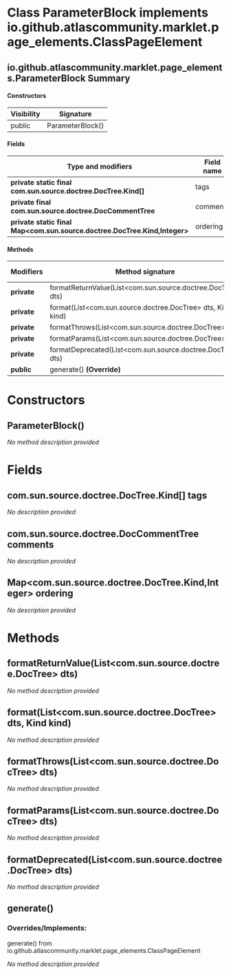 Class ParameterBlock implements io.github.atlascommunity.marklet.page_elements.ClassPageElement
===============================================================================================


io.github.atlascommunity.marklet.page_elements.ParameterBlock Summary
-------
#### Constructors
| Visibility | Signature        |
| ---------- | ---------------- |
| public     | ParameterBlock() |
#### Fields
| Type and modifiers                                                        | Field name |
| ------------------------------------------------------------------------- | ---------- |
| **private static final com.sun.source.doctree.DocTree.Kind[]**            | tags       |
| **private final com.sun.source.doctree.DocCommentTree**                   | comments   |
| **private static final Map<com.sun.source.doctree.DocTree.Kind,Integer>** | ordering   |
#### Methods
| Modifiers   | Method signature                                            | Return type |
| ----------- | ----------------------------------------------------------- | ----------- |
| **private** | formatReturnValue(List<com.sun.source.doctree.DocTree> dts) | String      |
| **private** | format(List<com.sun.source.doctree.DocTree> dts, Kind kind) | String      |
| **private** | formatThrows(List<com.sun.source.doctree.DocTree> dts)      | String      |
| **private** | formatParams(List<com.sun.source.doctree.DocTree> dts)      | String      |
| **private** | formatDeprecated(List<com.sun.source.doctree.DocTree> dts)  | String      |
| **public**  | generate() **(Override)**                                   | String      |

Constructors
============
ParameterBlock()
----------------
*No method description provided*


Fields
======
com.sun.source.doctree.DocTree.Kind[] tags
------------------------------------------
*No description provided*


com.sun.source.doctree.DocCommentTree comments
----------------------------------------------
*No description provided*


Map<com.sun.source.doctree.DocTree.Kind,Integer> ordering
-----------------------------------------------------------------------------
*No description provided*


Methods
=======
formatReturnValue(List<com.sun.source.doctree.DocTree> dts)
-----------------------------------------------------------
*No method description provided*


format(List<com.sun.source.doctree.DocTree> dts, Kind kind)
-----------------------------------------------------------
*No method description provided*


formatThrows(List<com.sun.source.doctree.DocTree> dts)
------------------------------------------------------
*No method description provided*


formatParams(List<com.sun.source.doctree.DocTree> dts)
------------------------------------------------------
*No method description provided*


formatDeprecated(List<com.sun.source.doctree.DocTree> dts)
----------------------------------------------------------
*No method description provided*


generate()
----------
### Overrides/Implements:
generate() from io.github.atlascommunity.marklet.page_elements.ClassPageElement

*No method description provided*



